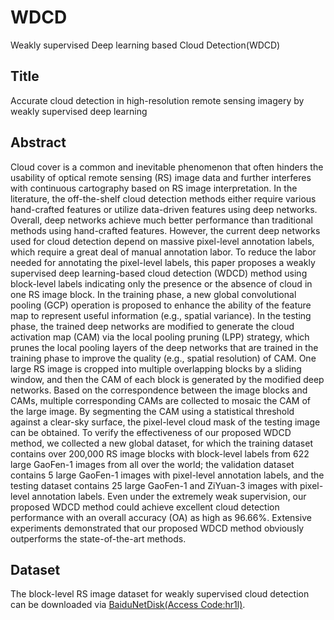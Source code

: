 # WDCD
Weakly supervised Deep learning based Cloud Detection(WDCD)

## Title
Accurate cloud detection in high-resolution remote sensing imagery by weakly supervised deep learning

## Abstract
Cloud cover is a common and inevitable phenomenon that often hinders the usability of optical remote sensing (RS) image data and further interferes with continuous cartography based on RS image interpretation. In the literature, the off-the-shelf cloud detection methods either require various hand-crafted features or utilize data-driven features using deep networks. Overall, deep networks achieve much better performance than traditional methods using hand-crafted features. However, the current deep networks used for cloud detection depend on massive pixel-level annotation labels, which require a great deal of manual annotation labor. To reduce the labor needed for annotating the pixel-level labels, this paper proposes a weakly supervised deep learning-based cloud detection (WDCD) method using block-level labels indicating only the presence or the absence of cloud in one RS image block. In the training phase, a new global convolutional pooling (GCP) operation is proposed to enhance the ability of the feature map to represent useful information (e.g., spatial variance). In the testing phase, the trained deep networks are modified to generate the cloud activation map (CAM) via the local pooling pruning (LPP) strategy, which prunes the local pooling layers of the deep networks that are trained in the training phase to improve the quality (e.g., spatial resolution) of CAM. One large RS image is cropped into multiple overlapping blocks by a sliding window, and then the CAM of each block is generated by the modified deep networks. Based on the correspondence between the image blocks and CAMs, multiple corresponding CAMs are collected to mosaic the CAM of the large image. By segmenting the CAM using a statistical threshold against a clear-sky surface, the pixel-level cloud mask of the testing image can be obtained. To verify the effectiveness of our proposed WDCD method, we collected a new global dataset, for which the training dataset contains over 200,000 RS image blocks with block-level labels from 622 large GaoFen-1 images from all over the world; the validation dataset contains 5 large GaoFen-1 images with pixel-level annotation labels, and the testing dataset contains 25 large GaoFen-1 and ZiYuan-3 images with pixel-level annotation labels. Even under the extremely weak supervision, our proposed WDCD method could achieve excellent cloud detection performance with an overall accuracy (OA) as high as 96.66%. Extensive experiments demonstrated that our proposed WDCD method obviously outperforms the state-of-the-art methods.

## Dataset
The block-level RS image dataset for weakly supervised cloud detection can be downloaded via [BaiduNetDisk(Access Code:hr1l)](https://pan.baidu.com/s/13i3jMrMPBELc-w3tzhXbpQ).
